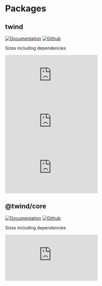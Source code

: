 # Packages

## twind

[![Documentation](https://flat.badgen.net/badge/icon/Documentation?icon=awesome&label)](https://twind.dev/api/modules/twind.html)
[![Github](https://flat.badgen.net/badge/icon/tw-in-js%2Ftwind%23twind?icon=github&label)](https://github.com/tw-in-js/twind/tree/next/packages/twind)

Sizes including dependencies

![twind](https://flat.badgen.net/badgesize/brotli/https:/cdn.esm.sh/v62/twind@next/es2021/twind.bundle.js?label=twind&cache=10800&color=blue)
![twind/core](https://flat.badgen.net/badgesize/brotli/https:/cdn.esm.sh/v62/twind@next/es2021/core.bundle.js?label=twind%2Fcore&cache=10800&color=blue)
![twind/mini](https://flat.badgen.net/badgesize/brotli/https:/cdn.esm.sh/v62/twind@next/es2021/mini.bundle.js?label=twind%2Fmini&cache=10800&color=blue)

## @twind/core

[![Documentation](https://flat.badgen.net/badge/icon/Documentation?icon=awesome&label)](https://twind.dev/api/modules/twind.html)
[![Github](https://flat.badgen.net/badge/icon/tw-in-js%2Ftwind%23core?icon=github&label)](https://github.com/tw-in-js/twind/tree/next/packages/core)

Sizes including dependencies

![@twind/core](https://flat.badgen.net/badgesize/brotli/https:/cdn.esm.sh/v62/@twind/core@next/es2021/core.bundle.js?label=%40twind%2Fcore&cache=10800&color=blue)
